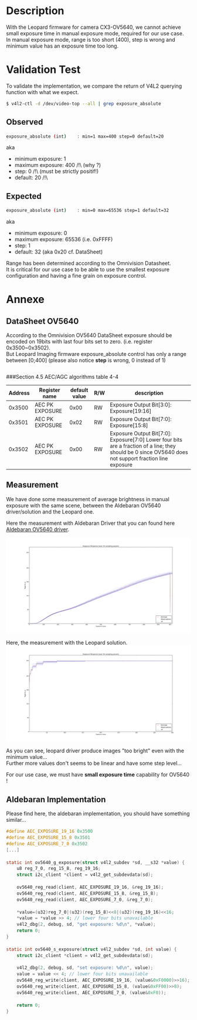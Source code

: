 # Description
With the Leopard firmware for camera CX3-OV5640, we cannot achieve small exposure time in manual exposure mode, required for our use case.  
In manual exposure mode, range is too short (400), step is wrong and minimum value has an exposure time too long.  

# Validation Test
To validate the implementation, we compare the return of V4L2 querying function with what we expect.
```sh
$ v4l2-ctl -d /dev/video-top --all | grep exposure_absolute
```
## Observed
```sh
exposure_absolute (int)    : min=1 max=400 step=0 default=20
```
aka
* minimum exposure: 1
* maximum exposure: 400 /!\ (why ?)
* step: 0 /!\ (must be strictly positif!)
* default: 20 /!\

## Expected
```sh
exposure_absolute (int)    : min=0 max=65536 step=1 default=32
```
aka
* minimum exposure: 0
* maximum exposure: 65536 (i.e. 0xFFFF)
* step: 1
* default: 32 (aka 0x20 cf. DataSheet)

Range has been determined according to the Omnivision Datasheet.  
It is critical for our use case to be able to use the smallest exposure configuration and having a fine grain on exposure control.

# Annexe
## DataSheet OV5640
According to the Omnivision OV5640 DataSheet exposure should be encoded on 19bits with last four bits set to zero. (i.e. register 0x3500~0x3502).  
But Leopard Imaging firmware exposure_absolute control has only a range between \[0;400\] (please also notice **step** is wrong, 0 instead of 1) 
```sh

```

###Section 4.5 AEC/AGC algorithms
table 4-4

Address | Register name | default value | R/W | description
--------|---------------|---------------|-----|------------
0x3500  | AEC PK EXPOSURE | 0x00  | RW  | Exposure Output Bit[3:0]: Exposure[19:16]
0x3501  | AEC PK EXPOSURE | 0x02  | RW  | Exposure Output Bit[7:0]: Exposure[15:8]
0x3502  | AEC PK EXPOSURE | 0x00  | RW  | Exposure Output Bit[7:0]: Exposure[7:0] Lower four bits are a fraction of a line; they should be 0 since OV5640 does not support fraction line exposure

## Measurement
We have done some measurement of average brightness in manual exposure with the same scene, between the Aldebaran OV5640 driver/solution and the Leopard one.

Here the measurement with Aldebaran Driver that you can found here
[Aldebaran OV5640 driver](https://github.com/aldebaran/linux-aldebaran/blob/release-2.5.x/atom/drivers/media/i2c/soc_camera/ov5640.c#L1557).  

![Aldebaran FW](aldeb_fw.png)

Here, the measurement with the Leopard solution.
![Leopard FW](leopard_fw.png)

As you can see, leopard driver produce images "too bright" even with the minimum value...  
Further more values don't seems to be linear and have some step level...  

For our use case, we must have **small exposure time** capability for OV5640 !

## Aldebaran Implementation
Please find here, the aldebaran implementation, you should have something similar...  
```C
#define AEC_EXPOSURE_19_16 0x3500
#define AEC_EXPOSURE_15_8 0x3501
#define AEC_EXPOSURE_7_0 0x3502
[...]

static int ov5640_g_exposure(struct v4l2_subdev *sd, __s32 *value) {
	u8 reg_7_0, reg_15_8, reg_19_16;
	struct i2c_client *client = v4l2_get_subdevdata(sd);

	ov5640_reg_read(client, AEC_EXPOSURE_19_16, &reg_19_16);
	ov5640_reg_read(client, AEC_EXPOSURE_15_8, &reg_15_8);
	ov5640_reg_read(client, AEC_EXPOSURE_7_0, &reg_7_0);

	*value=(u32)reg_7_0|(u32)(reg_15_8)<<8|(u32)(reg_19_16)<<16;
	*value = *value >> 4; // lower four bits unavailable
	v4l2_dbg(2, debug, sd, "get exposure: %d\n", *value);
	return 0;
}

static int ov5640_s_exposure(struct v4l2_subdev *sd, int value) {
	struct i2c_client *client = v4l2_get_subdevdata(sd);

	v4l2_dbg(2, debug, sd, "set exposure: %d\n", value);
	value = value << 4; // lower four bits unavailable
	ov5640_reg_write(client, AEC_EXPOSURE_19_16, (value&0xF0000)>>16);
	ov5640_reg_write(client, AEC_EXPOSURE_15_8, (value&0xFF00)>>8);
	ov5640_reg_write(client, AEC_EXPOSURE_7_0, (value&0xF0));

	return 0;
}
```
